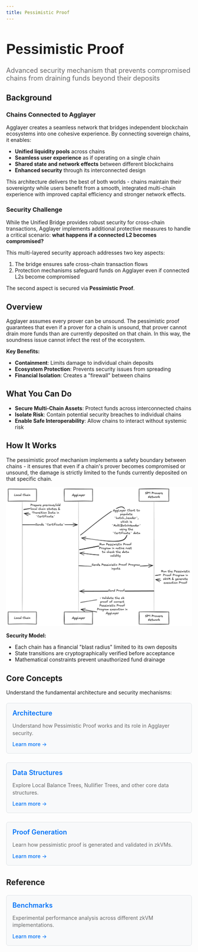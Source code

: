 ```yaml
---
title: Pessimistic Proof
---
```


<!-- Page Header Component -->
<h1 style="text-align: left; font-size: 38px; font-weight: 700; font-family: 'Inter Tight', sans-serif;">
  Pessimistic Proof
</h1>

<div style="text-align: left; margin: 0.5rem 0;">
  <p style="font-size: 18px; color: #666; max-width: 600px; margin: 0;">
    Advanced security mechanism that prevents compromised chains from draining funds beyond their deposits
  </p>
</div>

## Background

### Chains Connected to Agglayer

Agglayer creates a seamless network that bridges independent blockchain ecosystems into one cohesive experience. By connecting sovereign chains, it enables:

- **Unified liquidity pools** across chains
- **Seamless user experience** as if operating on a single chain
- **Shared state and network effects** between different blockchains
- **Enhanced security** through its interconnected design

This architecture delivers the best of both worlds - chains maintain their sovereignty while users benefit from a smooth, integrated multi-chain experience with improved capital efficiency and stronger network effects.

### Security Challenge

While the Unified Bridge provides robust security for cross-chain transactions, Agglayer implements additional protective measures to handle a critical scenario: **what happens if a connected L2 becomes compromised?**

This multi-layered security approach addresses two key aspects:

1. The bridge ensures safe cross-chain transaction flows
2. Protection mechanisms safeguard funds on Agglayer even if connected L2s become compromised

The second aspect is secured via **Pessimistic Proof**.

## Overview

Agglayer assumes every prover can be unsound. The pessimistic proof guarantees that even if a prover for a chain is unsound, that prover cannot drain more funds than are currently deposited on that chain. In this way, the soundness issue cannot infect the rest of the ecosystem.

**Key Benefits:**
- **Containment**: Limits damage to individual chain deposits
- **Ecosystem Protection**: Prevents security issues from spreading
- **Financial Isolation**: Creates a "firewall" between chains

## What You Can Do

- **Secure Multi-Chain Assets**: Protect funds across interconnected chains
- **Isolate Risk**: Contain potential security breaches to individual chains
- **Enable Safe Interoperability**: Allow chains to interact without systemic risk

## How It Works

The pessimistic proof mechanism implements a safety boundary between chains - it ensures that even if a chain's prover becomes compromised or unsound, the damage is strictly limited to the funds currently deposited on that specific chain.

![Pessimistic Proof Flow](../../../img/agglayer/PessimisticProofFlow.png)

**Security Model:**

- Each chain has a financial "blast radius" limited to its own deposits
- State transitions are cryptographically verified before acceptance
- Mathematical constraints prevent unauthorized fund drainage

## Core Concepts

Understand the fundamental architecture and security mechanisms:

<div style="display: flex; flex-direction: column; gap: 1rem; max-width: 800px; margin: 1rem 0;">

  <!-- Architecture Card -->
  <div style="background: #f8f9fa; border: 1px solid #dee2e6; border-radius: 6px; padding: 1rem 1rem; margin: 0.25rem 0;">
    <h3 style="color: #0071F7; margin: 0 0 0.5rem 0; font-size: 18px; font-weight: 600;">
      Architecture
    </h3>
    <p style="color: #666; margin-bottom: 0.75rem; line-height: 1.4; font-size: 14px;">
      Understand how Pessimistic Proof works and its role in Agglayer security.
    </p>
    <a href="/agglayer/core-concepts/pessimistic-proof/architecture/" style="color: #0071F7; text-decoration: none; font-weight: 500; font-size: 14px;">
      Learn more →
    </a>
  </div>

  <!-- Data Structures Card -->
  <div style="background: #f8f9fa; border: 1px solid #dee2e6; border-radius: 6px; padding: 1rem 1rem; margin: 0.25rem 0;">
    <h3 style="color: #0071F7; margin: 0 0 0.5rem 0; font-size: 18px; font-weight: 600;">
      Data Structures
    </h3>
    <p style="color: #666; margin-bottom: 0.75rem; line-height: 1.4; font-size: 14px;">
      Explore Local Balance Trees, Nullifier Trees, and other core data structures.
    </p>
    <a href="/agglayer/core-concepts/pessimistic-proof/data-structures/" style="color: #0071F7; text-decoration: none; font-weight: 500; font-size: 14px;">
      Learn more →
    </a>
  </div>

  <!-- Proof Generation Card -->
  <div style="background: #f8f9fa; border: 1px solid #dee2e6; border-radius: 6px; padding: 1rem 1rem; margin: 0.25rem 0;">
    <h3 style="color: #0071F7; margin: 0 0 0.5rem 0; font-size: 18px; font-weight: 600;">
      Proof Generation
    </h3>
    <p style="color: #666; margin-bottom: 0.75rem; line-height: 1.4; font-size: 14px;">
      Learn how pessimistic proof is generated and validated in zkVMs.
    </p>
    <a href="/agglayer/core-concepts/pessimistic-proof/proof-generation/" style="color: #0071F7; text-decoration: none; font-weight: 500; font-size: 14px;">
      Learn more →
    </a>
  </div>

</div>

## Reference

<div style="display: flex; flex-direction: column; gap: 1rem; max-width: 800px; margin: 1rem 0;">

  <!-- Benchmarks Card -->
  <div style="background: #f8f9fa; border: 1px solid #dee2e6; border-radius: 6px; padding: 1rem 1rem; margin: 0.25rem 0;">
    <h3 style="color: #0071F7; margin: 0 0 0.5rem 0; font-size: 18px; font-weight: 600;">
      Benchmarks
    </h3>
    <p style="color: #666; margin-bottom: 0.75rem; line-height: 1.4; font-size: 14px;">
      Experimental performance analysis across different zkVM implementations.
    </p>
    <a href="/agglayer/core-concepts/pessimistic-proof/benchmarks/" style="color: #0071F7; text-decoration: none; font-weight: 500; font-size: 14px;">
      Learn more →
    </a>
  </div>

</div>
